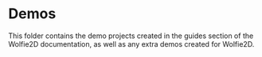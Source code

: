 # Demos
This folder contains the demo projects created in the guides section of the Wolfie2D documentation, as well as any extra demos created for Wolfie2D.